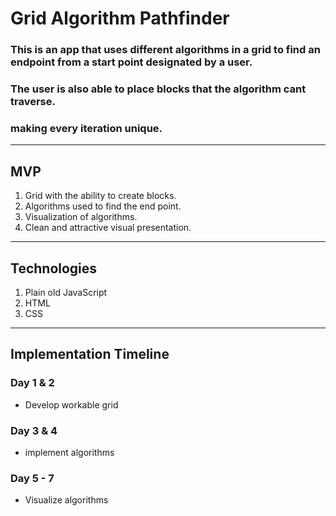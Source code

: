 # Grid Algorithm Pathfinder

### This is an app that uses different algorithms in a grid to find an endpoint from a start point designated by a user.

### The user is also able to place blocks that the algorithm cant traverse.

### making every iteration unique.

----------

## MVP

1. Grid with the ability to create blocks.
2. Algorithms used to find the end point.
3. Visualization of algorithms.
4. Clean and attractive visual presentation.

--------

## Technologies

1. Plain old JavaScript
2. HTML
3. CSS

-----------

## Implementation Timeline

### Day 1 & 2
- Develop workable grid

### Day 3 & 4
- implement algorithms

### Day 5 - 7
- Visualize algorithms